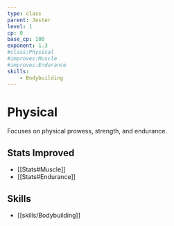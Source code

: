 ```yaml
---
type: class
parent: Jester
level: 1
cp: 0
base_cp: 100
exponent: 1.3
#class:Physical
#improves:Muscle
#improves:Endurance
skills:
    - Bodybuilding
---
```


# Physical

Focuses on physical prowess, strength, and endurance.

## Stats Improved

-   [[Stats#Muscle]]
-   [[Stats#Endurance]]

## Skills

-   [[skills/Bodybuilding]]
